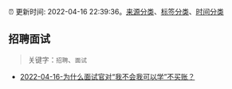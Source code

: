 :alarm_clock: 更新时间: 2022-04-16 22:39:36。[来源分类](../README.md)、[标签分类](../TAGS.md)、[时间分类](../TIMELINE.md)

## 招聘面试


> 关键字：`招聘`、`面试`



- [2022-04-16-为什么面试官对“我不会我可以学”不买账？](https://toutiao.io/k/vcx4etb) 